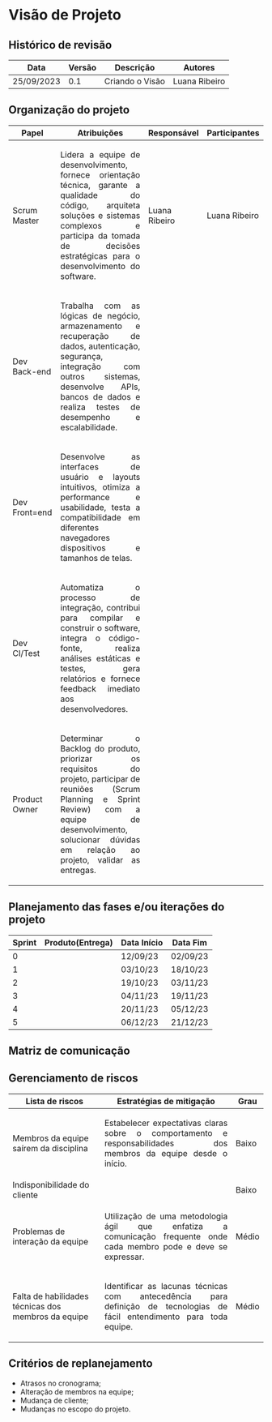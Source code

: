 # Visão de Projeto

## Histórico de revisão

| Data | Versão | Descrição | Autores |
| ---------- | ----------- | -------------- | -------------- |
| 25/09/2023 | 0.1 | Criando o Visão | Luana Ribeiro |

## Organização do projeto

| Papel | Atribuições | Responsável | Participantes |
| --- | --- | --- | --- |
| Scrum Master | <p style="text-align: justify;"> Lidera a equipe de desenvolvimento, fornece orientação técnica, garante a qualidade do código, arquiteta soluções e sistemas complexos e participa da tomada de decisões estratégicas para o desenvolvimento do software. </p> | Luana Ribeiro | Luana Ribeiro |
| Dev Back-end | <p style="text-align: justify;"> Trabalha com as lógicas de negócio, armazenamento e recuperação de dados, autenticação, segurança, integração com outros sistemas, desenvolve APIs, bancos de dados e realiza testes de desempenho e escalabilidade. </p> |  |  |
| Dev Front=end | <p style="text-align: justify;"> Desenvolve as interfaces de usuário e layouts intuitivos, otimiza a performance e usabilidade, testa a compatibilidade em diferentes navegadores dispositivos e tamanhos de telas. </p> |  |  |
| Dev CI/Test | <p style="text-align: justify;"> Automatiza o processo de integração, contribui para compilar e construir o software, integra o código-fonte, realiza análises estáticas e testes, gera relatórios e fornece feedback imediato aos desenvolvedores. </p> |  |  |
| Product Owner | <p style="text-align: justify;"> Determinar o Backlog do produto, priorizar os requisitos do projeto, participar de reuniões (Scrum Planning e Sprint Review) com a equipe de desenvolvimento, solucionar dúvidas em relação ao projeto, validar as entregas. </p> |  |  |

## Planejamento das fases e/ou iterações do projeto

|Sprint|Produto(Entrega)|Data Início|Data Fim|
|--|--|--|--|
|0||12/09/23|02/09/23|
|1||03/10/23|18/10/23|
|2||19/10/23|03/11/23|
|3||04/11/23|19/11/23|
|4||20/11/23|05/12/23|
|5||06/12/23|21/12/23|

## Matriz de comunicação

## Gerenciamento de riscos

|Lista de riscos|Estratégias de mitigação|Grau|
|--|--|--|
|Membros da equipe saírem da disciplina| <p style="text-align: justify;"> Estabelecer expectativas claras sobre o comportamento e responsabilidades dos membros da equipe desde o início.</p>|Baixo|
|Indisponibilidade do cliente| <p style="text-align: justify;"></p>|Baixo|
|Problemas de interação da equipe| <p style="text-align: justify;">Utilização de uma metodologia ágil que enfatiza a comunicação frequente onde cada membro pode e deve se expressar.</p>|Médio|
|Falta de habilidades técnicas dos membros da equipe| <p style="text-align: justify;">Identificar as lacunas técnicas com antecedência para definição de tecnologias de fácil entendimento para toda equipe.</p>|Médio|

## Critérios de replanejamento

- Atrasos no cronograma;
- Alteração de membros na equipe;
- Mudança de cliente;
- Mudanças no escopo do projeto.
